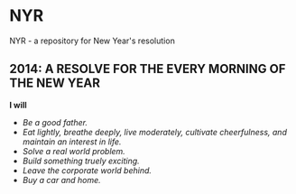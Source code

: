 NYR
===

NYR - a repository for New Year's resolution


## 2014: A RESOLVE FOR THE EVERY MORNING OF THE NEW YEAR ##

**I will**
 - *Be a good father.*
 - *Eat lightly, breathe deeply, live moderately, cultivate cheerfulness, and maintain an interest in life.*
 - *Solve a real world problem.*
 - *Build something truely exciting.*
 - *Leave the corporate world behind.*
 - *Buy a car and home.*
